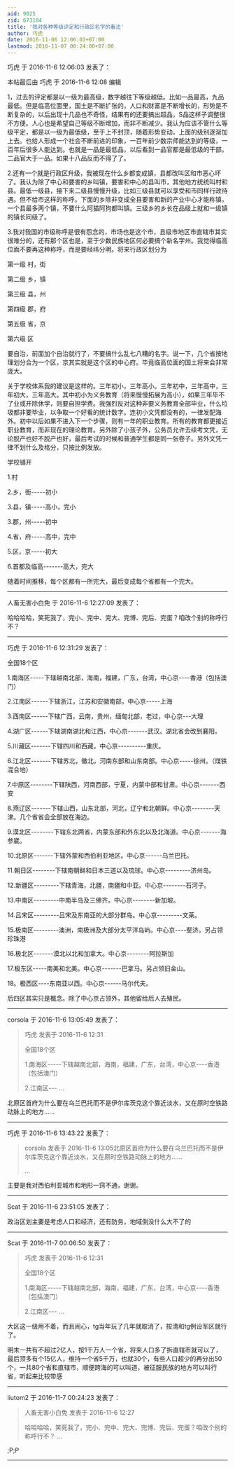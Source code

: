 ```yaml
---
aid: 9025
zid: 673184
title: '我对各种等级评定和行政区名字的看法'
author: 巧虎
date: 2016-11-06 12:06:03+07:00
lastmod: 2016-11-07 00:24:00+07:00
---
```


巧虎 于 2016-11-6 12:06:03 发表了：

本帖最后由 巧虎 于 2016-11-6 12:08 编辑 

1，过去的评定都是以一级为最高级，数字越往下等级越低。比如一品最高，九品最低。但是临高位面里，国土是不断扩张的，人口和财富是不断增长的，形势是不断复杂的，以后出现十几品也不奇怪，结果有的还要搞出超品，S品这样子调整很不方便。人心也是希望自己等级不断增加，而非不断减少。我认为应该不管什么等级平定，都是以一级为最低级，至于上不封顶，随着形势变动，上面的级别逐渐加上去。也给人形成一个社会不断前进的印象，一百年前少数宗师能达到的等级，一百年后很多人能达到。也就是一品是最低品，以后看到一品官都是最低级的干部。二品官大于一品。如果十八品反而不得了了。

2.还有一个就是行政区升级，我被现在什么乡都变成镇，县都改叫区和市恶心坏了。我认为除了中心和要害的乡叫镇，要害和中心的县叫市，其他地方统统叫村和县。最低一级县，接下来二级县慢慢升级，比如三级县就可以享受和市同样行政待遇。但不给市这样的称呼。下面的乡除非变成全县要害和新的产业中心才能称镇，一个县最多两个镇，不要什么阿猫阿狗都叫镇。三级乡的乡长在品级上就和一级镇的镇长同级了。

3.我对我国的市级称呼是很有怨念的，市场也是这个市，县级市地区市直辖市其实很难分的，还有那个区也是，至于少数民族地区何必要搞个新名字州。我觉得临高位面不要再这种称呼，而是要经纬分明。将来行政区划分为

第一级 村，街

第二级 乡，镇

第三级 县，州

第四级 郡，府

第五级 省，京

第六级 区

要自治，前面加个自治就行了，不要搞什么乱七八糟的名字。说一下，几个省按地理划分合为一个区，京其实就是这个区的中心府。毕竟临高位面的国土将来会非常庞大。

关于学校体系我的建议是这样的。三年初小，三年高小。三年初中，三年高中，三年初大，三年高大。其中初小为义务教育（将来慢慢拓展为高小），如果三年毕不了业或开除休学，则要自担学费。我强烈反对这种非要义务教育全部毕业，什么垃圾都非要毕业，以争取一个好看的统计数字。连初小文凭都没有的，一律发配海外。初中以后如果不进入下一个步骤，则有一年的职业教育。所有的教育都更接近职业教育，而非现在的理论教育。另外除了小孩子外，公务员允许去续考文凭，无论脱产也好不脱产也好，最后考试的时候和普通学生都是同一张卷子。另外文凭一律不划什么及格分，只按比例发放。

学校铺开

1.村

2.乡，街-----初小

3.县，镇-----高小，完小

3.郡，州-----初中

4.省，府-----高中，完中

5.区，京-----初大

6.首都及临高-------高大，完大

随着时间推移，每个区都有一所完大，最后变成每个省都有一个完大。

---------

人畜无害小白免 于 2016-11-6 12:27:09 发表了：

哈哈哈哈，笑死我了，完小、完中、完大、完博、完后、完蛋？咱改个别的称呼行不？

---------

巧虎 于 2016-11-6 12:31:29 发表了：

全国18个区

1.南海区-----下辖越南北部，海南，福建，广东，台湾，中心京----香港（包括澳门）

2.江南区------下辖浙江，江苏和安徽南部，中心京-----上海

3.西南区------下辖广西，云南，贵州，缅甸北部，老过，中心京---大理

4.湖广区------下辖湖南湖北和江西，中心京-------武汉。湖北省会改到襄阳。

5.川藏区-------下辖四川和西藏，中心京----------重庆。

6.江北区-------下辖苏北，徽北，河南东部和山东南部。中心京-----徐州。（煤铁混合地）

7.中原区--------下辖陕西，河南西部，宁夏，内蒙中部和甘肃。中心京-------西安

8.燕辽区-------下辖山西，山东北部，河北，辽宁和北朝鲜。中心京--------天津。几个省省会全部放在海边。

9.漠北区--------下辖东北两省，内蒙东部和外东北以及北海道。中心京-------海参崴。

10.北原区-------下辖外蒙和西伯利亚地区。中心京------乌兰巴托。

11.朝日区--------下辖南朝鲜和日本三道以及琉球。中心京---------济州岛。

12.新疆区---------下辖青海，北疆，南疆和中亚。中心京--------石河子。

13.中南区---------中南半岛及三佛齐。中心京--------新加坡。

14.吕宋区---------吕宋及东南亚的大部分群岛。中心京---------文莱。

15.极南区---------澳洲，南极洲及大部分太平洋岛屿。中心京----斐济。另占领珍珠港

16.极北区-------漠北以北和加拿大。中心京--------阿拉斯加

17.极东区-----南美和北美。中心京-------巴拿马。另占领旧金山。

18。极西区----东南亚以西。中心京------马尔代夫。

后四区其实只是概念。除了中心京占领外，其他留给后人去殖民。

---------

corsola 于 2016-11-6 13:05:49 发表了：

> 巧虎 发表于 2016-11-6 12:31
> 
> 全国18个区
> 
> 1.南海区-----下辖越南北部，海南，福建，广东，台湾，中心京----香港（包括澳门）
> 
> 2.江南区--- ...



北原区首府为什么要在乌兰巴托而不是伊尔库茨克这个靠近淡水，又在原时空铁路动脉上的地方……

---------

巧虎 于 2016-11-6 13:43:22 发表了：

> corsola 发表于 2016-11-6 13:05北原区首府为什么要在乌兰巴托而不是伊尔库茨克这个靠近淡水，又在原时空铁路动脉上的地方……
> 
> ...



主要是我对西伯利亚城市和地形一窍不通，谢谢。

---------

Scat 于 2016-11-6 23:51:05 发表了：

政治区划主要是考虑人口和经济，还有防务，地域倒没什么大不了的

---------

Scat 于 2016-11-7 00:06:50 发表了：

> 巧虎 发表于 2016-11-6 12:31
> 
> 全国18个区
> 
> 1.南海区-----下辖越南北部，海南，福建，广东，台湾，中心京----香港（包括澳门）
> 
> 2.江南区--- ...



大区这一级用不着，而且闹心，tg当年玩了几年就取消了，按清和tg例设军区就行了。

明末一共有不超过2亿人，按1千万人一个省，将来人口多了拆直辖市就可以了，最后顶多有个15亿人，维持一个省5千万，也就30个，有些人口超少的再分出50个，一共80个省和直辖市，顺便跨海的可以叫道，被征服民族的地方可以叫行省，听起来比较带感

---------

liutom2 于 2016-11-7 00:24:23 发表了：

> 人畜无害小白免 发表于 2016-11-6 12:27
> 
> 哈哈哈哈，笑死我了，完小、完中、完大、完博、完后、完蛋？咱改个别的称呼行不？ ...



;P;P

---------

